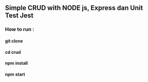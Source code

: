 ## Simple CRUD with NODE js, Express dan Unit Test Jest 
### How to run :
#### git clone 
#### cd crud
#### npm install
#### npm start
